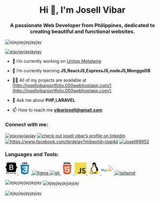 <h1 align="center">Hi 👋, I'm Josell Vibar</h1>
<h3 align="center">A passionate Web Developer from Philippines, dedicated to creating beautiful and functional websites.</h3>

<p align="left"> <img src="https://komarev.com/ghpvc/?username=ejayjayjayjayjay&label=Profile%20views&color=0e75b6&style=flat" alt="ejayjayjayjayjay" /> </p>

<p align="left"> <a href="https://github.com/ryo-ma/github-profile-trophy"><img src="https://github-profile-trophy.vercel.app/?username=ejayjayjayjayjay" alt="ejayjayjayjayjay" /></a> </p>

- 🔭 I’m currently working on [Unitop Metalwire](https://unitop.fun/)

- 🌱 I’m currently learning **JS,ReactJS,ExpressJS,nodeJS,MonggoDB**

- 👨‍💻 All of my projects are available at [http://josellvibarportfolio.000webhostapp.com/](http://josellvibarportfolio.000webhostapp.com/)

- 💬 Ask me about **PHP,LARAVEL**

- 📫 How to reach me **vibarjosell@gmail.com**

<h3 align="left">Connect with me:</h3>
<p align="left">
<a href="https://twitter.com/ejayjayjayjay" target="blank"><img align="center" src="https://raw.githubusercontent.com/rahuldkjain/github-profile-readme-generator/master/src/images/icons/Social/twitter.svg" alt="ejayjayjayjay" height="30" width="40" /></a>
<a href="https://linkedin.com/in/check out josell vibar’s profile on linkedin" target="blank"><img align="center" src="https://raw.githubusercontent.com/rahuldkjain/github-profile-readme-generator/master/src/images/icons/Social/linked-in-alt.svg" alt="check out josell vibar’s profile on linkedin" height="30" width="40" /></a>
<a href="https://fb.com/https://www.facebook.com/lordejay?mibextid=lqqj4d" target="blank"><img align="center" src="https://raw.githubusercontent.com/rahuldkjain/github-profile-readme-generator/master/src/images/icons/Social/facebook.svg" alt="https://www.facebook.com/lordejay?mibextid=lqqj4d" height="30" width="40" /></a>
<a href="https://discord.gg/Josell#9952" target="blank"><img align="center" src="https://raw.githubusercontent.com/rahuldkjain/github-profile-readme-generator/master/src/images/icons/Social/discord.svg" alt="Josell#9952" height="30" width="40" /></a>
</p>

<h3 align="left">Languages and Tools:</h3>
<p align="left"> <a href="https://getbootstrap.com" target="_blank" rel="noreferrer"> <img src="https://raw.githubusercontent.com/devicons/devicon/master/icons/bootstrap/bootstrap-plain-wordmark.svg" alt="bootstrap" width="40" height="40"/> </a> <a href="https://www.w3schools.com/css/" target="_blank" rel="noreferrer"> <img src="https://raw.githubusercontent.com/devicons/devicon/master/icons/css3/css3-original-wordmark.svg" alt="css3" width="40" height="40"/> </a> <a href="https://www.figma.com/" target="_blank" rel="noreferrer"> <img src="https://www.vectorlogo.zone/logos/figma/figma-icon.svg" alt="figma" width="40" height="40"/> </a> <a href="https://git-scm.com/" target="_blank" rel="noreferrer"> <img src="https://www.vectorlogo.zone/logos/git-scm/git-scm-icon.svg" alt="git" width="40" height="40"/> </a> <a href="https://www.w3.org/html/" target="_blank" rel="noreferrer"> <img src="https://raw.githubusercontent.com/devicons/devicon/master/icons/html5/html5-original-wordmark.svg" alt="html5" width="40" height="40"/> </a> <a href="https://developer.mozilla.org/en-US/docs/Web/JavaScript" target="_blank" rel="noreferrer"> <img src="https://raw.githubusercontent.com/devicons/devicon/master/icons/javascript/javascript-original.svg" alt="javascript" width="40" height="40"/> </a> <a href="https://www.linux.org/" target="_blank" rel="noreferrer"> <img src="https://raw.githubusercontent.com/devicons/devicon/master/icons/linux/linux-original.svg" alt="linux" width="40" height="40"/> </a> <a href="https://www.mysql.com/" target="_blank" rel="noreferrer"> <img src="https://raw.githubusercontent.com/devicons/devicon/master/icons/mysql/mysql-original-wordmark.svg" alt="mysql" width="40" height="40"/> </a> <a href="https://tailwindcss.com/" target="_blank" rel="noreferrer"> <img src="https://www.vectorlogo.zone/logos/tailwindcss/tailwindcss-icon.svg" alt="tailwind" width="40" height="40"/> </a> </p>

<p><img align="left" src="https://github-readme-stats.vercel.app/api/top-langs?username=ejayjayjayjayjay&show_icons=true&locale=en&layout=compact" alt="ejayjayjayjayjay" /></p>

<p>&nbsp;<img align="center" src="https://github-readme-stats.vercel.app/api?username=ejayjayjayjayjay&show_icons=true&locale=en" alt="ejayjayjayjayjay" /></p>

<p><img align="center" src="https://github-readme-streak-stats.herokuapp.com/?user=ejayjayjayjayjay&" alt="ejayjayjayjayjay" /></p>
